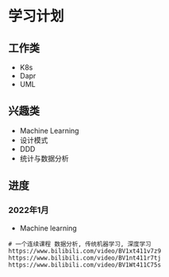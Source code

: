 # 学习计划

## 工作类
- K8s
- Dapr
- UML
  
## 兴趣类
- Machine Learning
- 设计模式
- DDD
- 统计与数据分析

## 进度

### 2022年1月
- Machine learning
```
# 一个连续课程 数据分析, 传统机器学习, 深度学习
https://www.bilibili.com/video/BV1xt411v7z9  
https://www.bilibili.com/video/BV1nt411r7tj
https://www.bilibili.com/video/BV1Wt411C75s

```